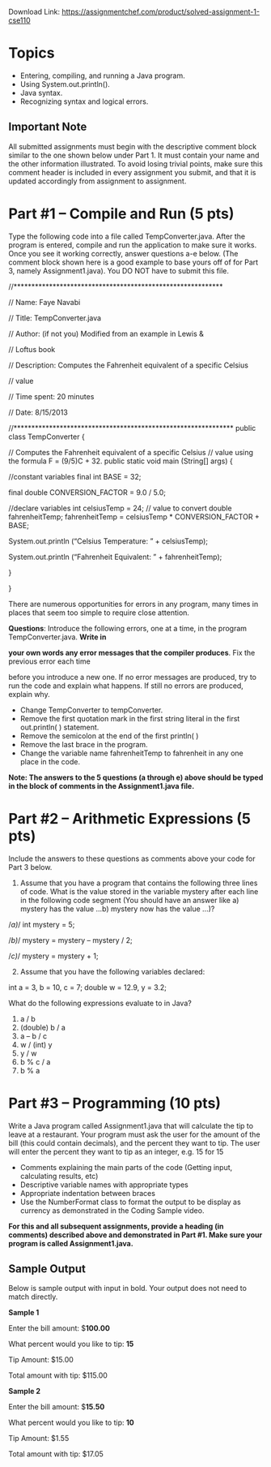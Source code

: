 Download Link: https://assignmentchef.com/product/solved-assignment-1-cse110
<br>
<h1>Topics</h1>

<ul>

 <li>Entering, compiling, and running a Java program.</li>

 <li>Using System.out.println().</li>

 <li>Java syntax.</li>

 <li>Recognizing syntax and logical errors.</li>

</ul>

<h2>Important Note</h2>

All submitted assignments must begin with the descriptive comment block similar to the one shown below under Part 1. It must contain your name and the other information illustrated. To avoid losing trivial points, make sure this comment header is included in every assignment you submit, and that it is updated accordingly from assignment to assignment.

<h1>Part #1 – Compile and Run (5 pts)</h1>

Type the following code into a file called TempConverter.java. After the program is entered, compile and run the application to make sure it works. Once you see it working correctly, answer questions a-e below. (The comment block shown here is a good example to base yours off of for Part 3, namely Assignment1.java). You DO NOT have to submit this file.

//***********************************************************

// Name: Faye Navabi

// Title: TempConverter.java

// Author: (if not you) Modified from an example in Lewis &amp;

// Loftus book

// Description: Computes the Fahrenheit equivalent of a specific Celsius

// value

// Time spent: 20 minutes

// Date: 8/15/2013

//************************************************************** public class TempConverter {

// Computes the Fahrenheit equivalent of a specific Celsius // value using the formula F = (9/5)C + 32. public static void main (String[] args) {

//constant variables final int BASE = 32;

final double CONVERSION_FACTOR = 9.0 / 5.0;

//declare variables int celsiusTemp = 24; // value to convert double fahrenheitTemp; fahrenheitTemp = celsiusTemp * CONVERSION_FACTOR + BASE;

System.out.println (“Celsius Temperature: ” + celsiusTemp);

System.out.println (“Fahrenheit Equivalent: ” + fahrenheitTemp);

}

}

There are numerous opportunities for errors in any program, many times in places that seem too simple to require close attention.

<strong>Questions</strong>: Introduce the following errors, one at a time, in the program TempConverter.java. <strong>Write in</strong>

<strong>your own words any error messages that the compiler produces</strong>. Fix the previous error each time

before you introduce a new one. If no error messages are produced, try to run the code and explain what happens. If still no errors are produced, explain why.

<ul>

 <li>Change TempConverter to tempConverter.</li>

 <li>Remove the first quotation mark in the first string literal in the first out.println( ) statement.</li>

 <li>Remove the semicolon at the end of the first println( )</li>

 <li>Remove the last brace in the program.</li>

 <li>Change the variable name fahrenheitTemp to fahrenheit in any one place in the code.</li>

</ul>

<strong>Note: The answers to the 5 questions (a through e) above should be typed in the block of comments in the Assignment1.java file.</strong>

<h1>Part #2 – Arithmetic Expressions (5 pts)</h1>

Include the answers to these questions as comments above your code for Part 3 below.

<ol>

 <li>Assume that you have a program that contains the following three lines of code. What is the value stored in the variable mystery after each line in the following code segment (You should have an answer like a) mystery has the value …b) mystery now has the value …)?</li>

</ol>

/*a)*/ int mystery = 5;

/*b)*/ mystery = mystery – mystery / 2;

/*c)*/ mystery = mystery + 1;

<ol start="2">

 <li>Assume that you have the following variables declared:</li>

</ol>

int a = 3, b = 10, c = 7; double w = 12.9, y = 3.2;

What do the following expressions evaluate to in Java?

<ol>

 <li>a / b</li>

 <li>(double) b / a</li>

 <li>a – b / c</li>

 <li>w / (int) y</li>

 <li>y / w</li>

 <li>b % c / a</li>

 <li>b % a</li>

</ol>

<h1>Part #3 – Programming (10 pts)</h1>

Write a Java program called Assignment1.java that will calculate the tip to leave at a restaurant. Your program must ask the user for the amount of the bill (this could contain decimals), and the percent they want to tip. The user will enter the percent they want to tip as an integer, e.g. 15 for 15

<ul>

 <li>Comments explaining the main parts of the code (Getting input, calculating results, etc)</li>

 <li>Descriptive variable names with appropriate types</li>

 <li>Appropriate indentation between braces</li>

 <li>Use the NumberFormat class to format the output to be display as currency as demonstrated in the Coding Sample video.</li>

</ul>

<strong>For this and all subsequent assignments, provide a heading (in comments) described above and demonstrated in Part #1. Make sure your program is called Assignment1.java.</strong>

<h2>Sample Output</h2>

Below is sample output with input in bold. Your output does not need to match directly.

<strong>Sample 1</strong>

Enter the bill amount: $<strong>100.00</strong>

What percent would you like to tip: <strong>15</strong>

Tip Amount: $15.00

Total amount with tip: $115.00

<strong>Sample 2</strong>

Enter the bill amount: $<strong>15.50</strong>

What percent would you like to tip: <strong>10</strong>

Tip Amount: $1.55

Total amount with tip: $17.05



